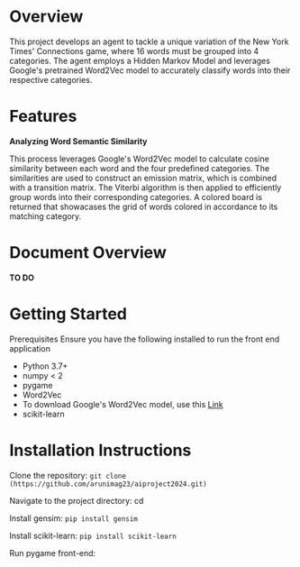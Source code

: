 # Overview
This project develops an agent to tackle a unique variation of the New York Times' Connections game, where 16 words must be grouped into 4 categories. The agent employs a Hidden Markov Model and leverages Google's pretrained Word2Vec model to accurately classify words into their respective categories.

# Features
**Analyzing Word Semantic Similarity**

This process leverages Google's Word2Vec model to calculate cosine similarity between each word and the four predefined categories. The similarities are used to construct an emission matrix, which is combined with a transition matrix. The Viterbi algorithm is then applied to efficiently group words into their corresponding categories. A colored board is returned that showacases the grid of words colored in accordance to its matching category.

# Document Overview
**TO DO**

# Getting Started
Prerequisites
Ensure you have the following installed to run the front end application

- Python 3.7+
- numpy < 2
- pygame
- Word2Vec
- To download Google's Word2Vec model, use this [Link](https://drive.google.com/file/d/1ETEzH8X7uM_xXtIEuNLgz9VL7eQEeE_V/view)
- scikit-learn

# Installation Instructions 
Clone the repository:
`git clone (https://github.com/arunimag23/aiproject2024.git)`

Navigate to the project directory:
cd 

Install gensim:
`pip install gensim`

Install scikit-learn:
`pip install scikit-learn`

Run pygame front-end:

